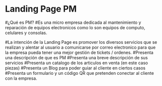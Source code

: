 # Landing Page PM
#¿Qué es PM?
#Es una micro empresa dedicada al mantenimiento y reparación de equipos electronicos como lo son equipos de computo, celulares y consolas.

#La intención de la Landing Page es promover los diversos servicios que se realizan y alentar al usuario a comunicarse por correo electronico para que la empresa pueda tener una mejor gestión de tickets / ordenes.
#Presenta una descripción de que es PM
#Presenta una breve descripción de sus servicios
#Presenta un catalogo de los articulos en venta (en este caso piezas)
#Presenta un Blog para poder guiar al cliente en ciertos casos
#Presenta un formulario y un código QR que pretenden conectar al cliente con la empresa.
